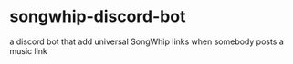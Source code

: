 # songwhip-discord-bot

a discord bot that add universal SongWhip links when somebody posts a music link